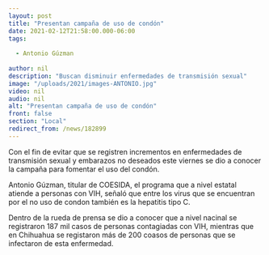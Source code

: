 ```yaml
---
layout: post
title: "Presentan campaña de uso de condón"
date: 2021-02-12T21:58:00.000-06:00
tags:
  
  - Antonio Gúzman
  
author: nil
description: "Buscan disminuir enfermedades de transmisión sexual"
image: "/uploads/2021/images-ANTONIO.jpg"
video: nil
audio: nil
alt: "Presentan campaña de uso de condón"
front: false
section: "Local"
redirect_from: /news/182899
---
```


Con el fin de evitar que se registren incrementos en enfermedades de transmisión sexual y embarazos no deseados este viernes se dio a conocer la campaña para fomentar el uso del condón.

Antonio Gúzman, titular de COESIDA, el programa que a nivel estatal atiende a personas con VIH, señaló que entre los virus que se encuentran por el no uso de condon también es la hepatitis tipo C.

Dentro de la rueda de prensa se dio a conocer que a nivel nacinal se registraron 187 mil casos de personas contagiadas con VIH, mientras que en Chihuahua se registaron más de 200 coasos de personas que se infectaron de esta enfermedad.
